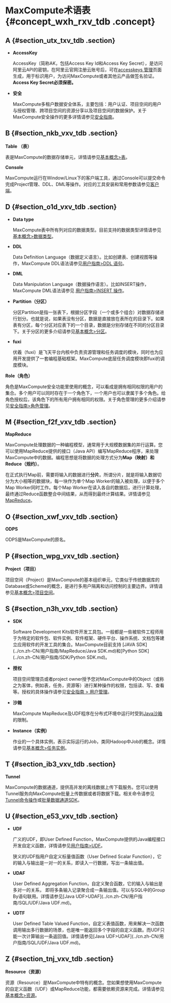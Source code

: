 # MaxCompute术语表 {#concept_wxh_rxv_tdb .concept}

## A {#section_utx_txv_tdb .section}

-   **AccessKey**

    AccessKey（简称AK，包括Access Key Id和Access Key Secret），是访问阿里云API的密钥，在阿里云官网注册云账号后，可在[accesskeys 管理](https://ak-console.aliyun.com/#/)页面生成，用于标识用户，为访问MaxCompute或者其他云产品做签名验证。**Access Key Secret必须保密。**

-   **安全**

    MaxCompute多租户数据安全体系，主要包括：用户认证、项目空间的用户与授权管理、跨项目空间的资源分享以及项目空间的数据保护。关于MaxCompute安全操作的更多详情请参见[安全指南](../cn.zh-CN/用户指南/安全指南/目标用户.md)。


## B {#section_nkb_vxv_tdb .section}

**Table （表）**

表是MaxCompute的数据存储单元，详情请参见[基本概念\>表](cn.zh-CN/产品简介/基本概念/表.md)。

**Console**

MaxCompute运行在Window/Linux下的客户端工具，通过Console可以提交命令完成Project管理、DDL、DML等操作。对应的工具安装和常用参数请参见[客户端](../cn.zh-CN/工具及下载/客户端.md)。

## D {#section_o1d_vxv_tdb .section}

-   **Data type**

    MaxCompute表中所有列对应的数据类型。目前支持的数据类型详情请参见[基本概念\>数据类型](cn.zh-CN/产品简介/基本概念/数据类型.md)。

-   **DDL**

    Data Definition Language（数据定义语言）。比如创建表、创建视图等操作，MaxCompute DDL语法请参见[用户指南\>DDL 语句](../cn.zh-CN/用户指南/SQL/DDL语句.md)。

-   **DML**

    Data Manipulation Language（数据操作语言）。比如INSERT操作，MaxCompute DML语法请参见 [用户指南\>INSERT 操作](../cn.zh-CN/用户指南/SQL/INSERT操作.md)。


-   **Partition（分区）**

    分区Partition是指一张表下，根据分区字段（一个或多个组合）对数据存储进行划分。也就是说，如果表没有分区，数据是直接放在表所在的目录下。如果表有分区，每个分区对应表下的一个目录，数据是分别存储在不同的分区目录下。关于分区的更多介绍请参见[基本概念\>分区](cn.zh-CN/产品简介/基本概念/分区.md)。

-   **fuxi**

    伏羲（fuxi）是飞天平台内核中负责资源管理和任务调度的模块，同时也为应用开发提供了一套编程基础框架。MaxCompute底层任务调度模块即fuxi的调度模块。


**Role（角色）**

角色是MaxCompute安全功能里使用的概念，可以看成是拥有相同权限的用户的集合。多个用户可以同时存在于一个角色下，一个用户也可以隶属于多个角色。给角色授权后，该角色下的所有用户拥有相同的权限。关于角色管理的更多介绍请参见[安全指南\>角色管理](../cn.zh-CN/用户指南/安全指南/角色管理.md)。

## M {#section_f2f_vxv_tdb .section}

**MapReduce**

MaxCompute处理数据的一种编程模型，通常用于大规模数据集的并行运算。您可以使用MapReduce提供的接口（Java API）编写MapReduce程序，来处理MaxCompute中的数据。编程思想是将数据的处理方式分为**Map（映射）**和**Reduce（规约）**。

在正式执行Map前，需要将输入的数据进行**分片**。所谓分片，就是将输入数据切分为大小相等的数据块，每一块作为单个Map Worker的输入被处理，以便于多个Map Worker同时工作。每个Map Worker在读入各自的数据后，进行计算处理，最终通过Reduce函数整合中间结果，从而得到最终计算结果。详情请参见 [MapReduce](../cn.zh-CN/用户指南/MapReduce/概要/MapReduce概述.md)。

## O {#section_xwf_vxv_tdb .section}

**ODPS**

ODPS是MaxCompute的原名。

## P {#section_wpg_vxv_tdb .section}

**Project（项目）**

项目空间（Project）是MaxCompute的基本组织单元，它类似于传统数据库的Database或Scheme的概念，是进行多用户隔离和访问控制的主要边界。详情请参见[基本概念\>项目空间](cn.zh-CN/产品简介/基本概念/项目空间.md)。

## S {#section_n3h_vxv_tdb .section}

-   **SDK**

    Software Development Kits软件开发工具包。一般都是一些被软件工程师用于为特定的软件包、软件实例、软件框架、硬件平台、操作系统、文档包等建立应用软件的开发工具的集合。MaxCompute目前支持 [JAVA SDK](../cn.zh-CN/用户指南/MapReduce/Java SDK.md)和[Python SDK](../cn.zh-CN/用户指南/SDK/Python SDK.md)。

-   **授权**

    项目空间管理员或者project owner授予您对MaxCompute中的Object（或称之为客体，例如表，任务，资源等）进行某种操作的权限，包括读、写、查看等。授权的具体操作请参见[安全指南 \> 用户管理](../cn.zh-CN/用户指南/安全指南/用户管理.md)。

-   **沙箱**

    MaxCompute MapReduce及UDF程序在分布式环境中运行时受到[Java沙箱](../cn.zh-CN/用户指南/MapReduce/Java沙箱.md)的限制。

-   **Instance（实例）**

    作业的一个具体实例，表示实际运行的Job，类同Hadoop中Job的概念。详情请参见[基本概念\>任务实例](cn.zh-CN/产品简介/基本概念/任务实例.md)。


## T {#section_ib3_vxv_tdb .section}

**Tunnel**

MaxCompute的数据通道，提供高并发的离线数据上传下载服务。您可以使用Tunnel服务向MaxCompute批量上传数据或者将数据下载。相关命令请参见[Tunnel命令操作](../cn.zh-CN/用户指南/数据上传下载/Tunnel命令操作.md)或[批量数据通道SDK](../cn.zh-CN/用户指南/数据上传下载/批量数据通道SDK介绍/批量数据通道概要.md)。

## U {#section_e53_vxv_tdb .section}

-   **UDF**

    广义的UDF，即User Defined Function，MaxCompute提供的Java编程接口开发自定义函数，详情请参见[用户指南\>UDF](../cn.zh-CN/用户指南/SQL/UDF/UDF概述.md)。

    狭义的UDF指用户自定义标量值函数（User Defined Scalar Function），它的输入与输出是一对一的关系，即读入一行数据，写出一条输出值。

-   **UDAF**

    User Defined Aggregation Function，自定义聚合函数，它的输入与输出是多对一的关系， 即将多条输入记录聚合成一条输出值。可以与SQL中的Group By语句联用。详情请参见[Java UDF\>UDAF](../cn.zh-CN/用户指南/SQL/UDF/Java UDF.md)。

-   **UDTF**

    User Defined Table Valued Function，自定义表值函数，用来解决一次函数调用输出多行数据的场景，也是唯一能返回多个字段的自定义函数。而UDF只能一次计算输出一条返回值。详情请参见[Java UDF\>UDAF](../cn.zh-CN/用户指南/SQL/UDF/Java UDF.md)。


## Z {#section_tnj_vxv_tdb .section}

**Resource（资源）**

资源（Resource）是MaxCompute中特有的概念。您如果想使用MaxCompute的自定义函数（UDF）或MapReduce功能，都需要依赖资源来完成。详情请参见[基本概念\>资源](cn.zh-CN/产品简介/基本概念/资源.md)。

